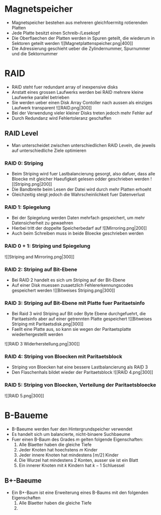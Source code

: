 # Magnetspeicher
- Magnetspeicher bestehen aus mehreren gleichfoermitg rotierenden Platten
- Jede Platte besitzt einen Schreib-/Lesekopf
- Die Oberflaechen der Platten werden in Spuren geteilt, die wiederum in Sektoren geteilt werden
![[Magnetplattenspeicher.png|400]]
- Die Adressierung geschieht ueber die Zylindernummer, Spurnummer und die Sektornummer
# RAID
- RAID steht fuer redundant array of inexpensive disks 
- Anstatt eines grossen Laufwerks werden bei RAID mehrere kleine Laufwerke parallel betrieben
- Sie werden ueber einen Disk Array Contoller nach aussen als einziges Laufwerk transparent
![[RAID.png|300]]
- Bei der Verwendung vieler kleiner Disks treten jedoch mehr Fehler auf
- Durch Redundanz wird Fehlertoleranz geschaffen
## RAID Level
- Man unterscheidet zwischen unterschiedlichen RAID Leveln, die jeweils auf unterschiedliche Ziele optimieren
### RAID 0: Striping
- Beim Striping wird fuer Lastbalancierung gesorgt, also dafuer, dass alle Bloecke mit gleicher Haeufigkeit gelesen odder geschrieben werden
![[Striping.png|200]]
- Die Bandbreite beim Lesen der Datei wird durch mehr Platten erhoeht
- Gleichzeitig steigt jedoch die Wahrscheinlichkeit fuer Datenverlust
### RAID 1: Spiegelung
- Bei der Spiegelung werden Daten mehrfach gespeichert, um mehr Datensicherheit zu gewaehren
- Hierbei tritt der doppelte Speicherbedarf auf
![[Mirroring.png|200]]
- Auch beim Schreiben muss in beide Bloecke geschrieben werden
 ### RAID 0 + 1: Striping und Spiegelung
 ![[Striping and Mirroring.png|300]]
 ### RAID 2: Striping auf Bit-Ebene
 - Bei RAID 2 handelt es sich um Striping auf der Bit-Ebene
 - Auf einer Disk muessen zusaetzlich Fehlererkennungscodes gespeichert werden
 ![[Bitweises Striping.png|300]]
### RAID 3: Striping auf Bit-Ebene mit Platte fuer Paritaetsinfo
- Bei Raid 3 wird Striping auf Bit oder Byte Ebene durchgefuehrt, die Paritaetsinfo aber auf einer getrennten Platte gespeichert
![[Bitweises Striping mit Paritaetsdisk.png|300]]
- Faellt eine Platte aus, so kann sie wegen der Paritaetsplatte wiederhergestellt werden

![[RAID 3 Widerherstellung.png|300]]
### RAID 4: Striping von Bloecken mit Paritaetsblock
- Striping von Bloecken hat eine bessere Lastbalancierung als RAID 3
- Den Flaschenhals bildet wieder der Paritaetsblock
![[RAID 4.png|300]]
### RAID 5: Striping von Bloecken, Verteilung der Paritaetsbloecke
![[RAID 5.png|300]]
# B-Baueme
- B-Baeume werden fuer den Hintergrundspeicher verwendet
- Es handelt sich um balancierte, nicht-binaere Suchbaeume
- Fuer einen B-Baum des Grades $m$ gelten folgende Eigenschaften:
	1. Alle Blaetter haben die gleiche Tiefe
	2. Jeder Knoten hat hoechstens $m$ Kinder
	3. Jeder innere Knoten hat mindestens $\lceil m/2\rceil$ Kinder
	4. Die Wurzel hat mindestens $2$ Konten, ausser sie ist ein Blatt
	5. Ein innerer Knoten mit $k$ Kindern hat $k-1$ Schluessel
## B+-Baeume
- Ein B+-Baum ist eine Erweiterung eines B-Baums mit den folgenden Eigenschaften
	1. Alle Blaetter haben die gleiche Tiefe
	2. 